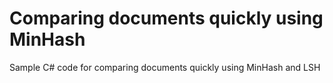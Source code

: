 # Comparing documents quickly using MinHash
Sample C# code for comparing documents quickly using MinHash and LSH
